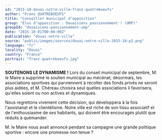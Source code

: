 ```yaml
---
id: "2015-10-douai-notre-ville-franz-quatreboeufs"
author: "Franz QUATREBOEUFS"
title: "Conseiller municipal d’opposition"
group: "Élus d’opposition : Douaisiens passionnément ! (UMP)"
groupId: "douaisiens-passionnement-ump"
date: "2015-10-01T00:00:00Z"
publication: "douai-notre-ville"
source: "public/images/sources/douai-notre-ville-2015-10-p2.png"
language: "fr"
locality: "Douai"
country: "France"
portrait: "franz-quatreboeufs.jpg"
---
```


**SOUTENONS LE DYNAMISME !**
Lors du conseil municipal de septembre, M. le Maire a supprimé le soutien municipal au mécénat; désormais, les associations sportives qui parviennent à récolter des fonds privés ne seront plus aidées, et M. Chéreau choisira seul quelles associations il favorisera, qu'elles soient ou non actives et dynamiques.

Nous regrettons vivement cette décision, qui développera à la fois l'assistanat et le clientélisme. Notre ville est riche de son tissu associatif et de l'enthousiasme de ses habitants, qui doivent être encouragés plutôt que réduits à quémander.

M. le Maire nous avait annoncé pendant sa campagne une grande politique sportive : encore une promesse non tenue ?
